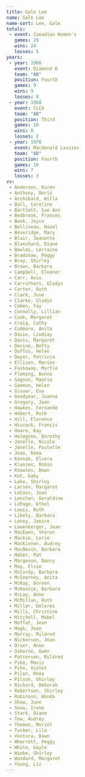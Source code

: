 ```yaml
---
title: Gale Lee
name: Gale Lee
name-sort: Lee, Gale
totals:
 - event: Canadian Women's
   games: 29
   wins: 24
   losses: 5
years:
 - year: 1966
   event: Diamond D
   team: "AB"
   position: Fourth
   games: 9
   wins: 9
   losses: 0
 - year: 1968
   event: CLCA
   team: "AB"
   position: Third
   games: 10
   wins: 8
   losses: 2
 - year: 1976
   event: Macdonald Lassies
   team: "AB"
   position: Fourth
   games: 10
   wins: 7
   losses: 3
vs:
 - Anderson, Karen
 - Anthony, Doris
 - Archibald, Willa
 - Ball, Caroline
 - Bartlett, Sue Ann
 - Bedbrook, Frances
 - Beek, Joyce
 - Belliveau, Hazel
 - Beveridge, Mary
 - Blair, Jeanette
 - Blanchard, Diane
 - Bowles, Lorraine
 - Bradshaw, Peggy
 - Bray, Shirley
 - Brown, Barbara
 - Campbell, Eleanor
 - Carr, Avis
 - Carruthers, Gladys
 - Carter, Ruth
 - Clark, June
 - Clarke, Gladys
 - Coben, Fay
 - Connolly, Lillian
 - Cook, Margaret
 - Craig, Cathy
 - Cudmore, Anita
 - Davie, Lindsay
 - Davis, Margaret
 - Devine, Betty
 - Duffus, Helen
 - Dwyer, Patricia
 - Ellison, Marion
 - Fashoway, Myrtle
 - Fleming, Donna
 - Gagnon, Maurie
 - Gammon, Helen
 - Glover, Eva
 - Goodyear, Joanne
 - Gregory, Joan
 - Hawkes, Fernande
 - Hebert, Ruth
 - Hill, Florence
 - Hiscock, Francis
 - Hoare, Kay
 - Holmgren, Dorothy
 - Janelle, Nicole
 - Janelle, Paulette
 - Jean, Roma
 - Kennah, Elvera
 - Klassen, Robin
 - Knowles, Dawn
 - Kot, Gaby
 - Lake, Shirley
 - Larsen, Margaret
 - LeCain, Joan
 - Lenihan, Geraldine
 - LePage, Ethel
 - Lewis, Ruth
 - Likely, Barbara
 - Loney, Janice
 - Lowenberger, Jean
 - MacEwen, Sharon
 - Mackie, Lorie
 - MacKinnon, Audrey
 - MacNevin, Barbara
 - Maher, Pat
 - Margeson, Nancy
 - May, Elsie
 - McCurdy, Barbara
 - McInerney, Anita
 - McKay, Doreen
 - McKenzie, Barbara
 - McLay, Anne
 - McMillan, Ruth
 - Miller, Delores
 - Mills, Christine
 - Mitchell, Mabel
 - Moffat, Jean
 - Mogk, Joan
 - Murray, Mildred
 - Nickerson, Jean
 - Orser, Anne
 - Osborne, Gwen
 - Patterson, Mildred
 - Pike, Mavis
 - Pike, Violet
 - Pilon, Rhea
 - Pilson, Shirley
 - Richard, Deborah
 - Robertson, Shirley
 - Robinson, Wanda
 - Shaw, June
 - Snow, Irene
 - Stark, Diane
 - Tew, Audrey
 - Thomas, Muriel
 - Tucker, Lila
 - Ventura, Dawn
 - Wherrett, Peggy
 - White, Gayle
 - Wiebe, Shirley
 - Woodard, Margaret
 - Young, Liz
---
```

